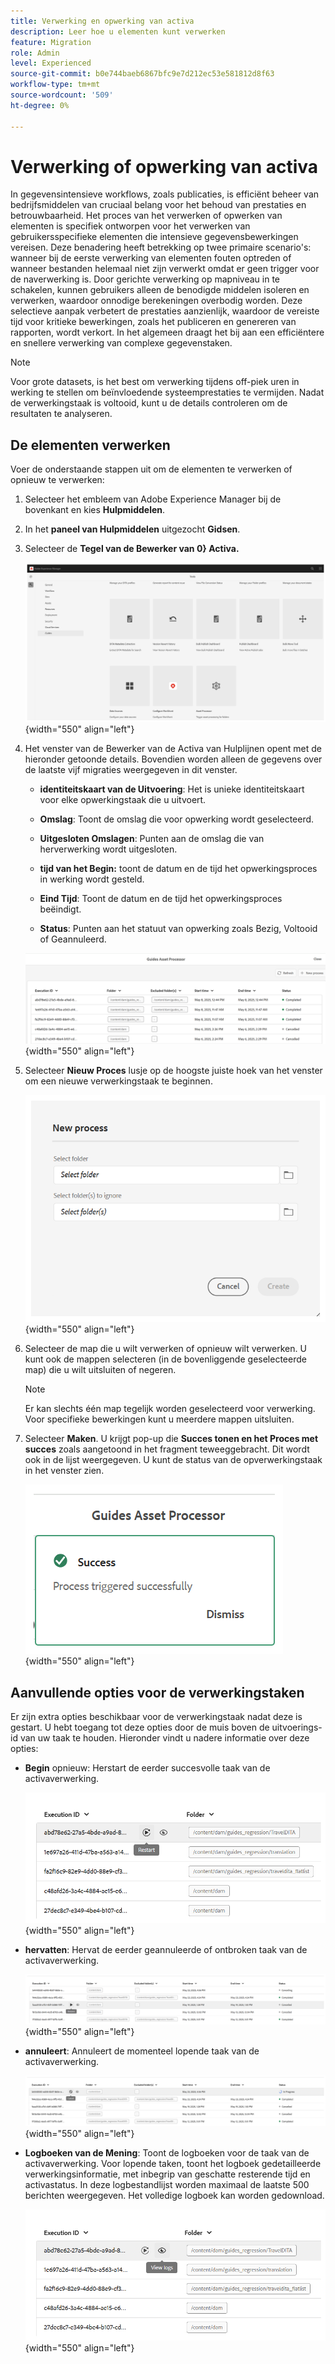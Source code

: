 ```yaml
---
title: Verwerking en opwerking van activa
description: Leer hoe u elementen kunt verwerken
feature: Migration
role: Admin
level: Experienced
source-git-commit: b0e744baeb6867bfc9e7d212ec53e581812d8f63
workflow-type: tm+mt
source-wordcount: '509'
ht-degree: 0%

---
```


# Verwerking of opwerking van activa

In gegevensintensieve workflows, zoals publicaties, is efficiënt beheer van bedrijfsmiddelen van cruciaal belang voor het behoud van prestaties en betrouwbaarheid. Het proces van het verwerken of opwerken van elementen is specifiek ontworpen voor het verwerken van gebruikersspecifieke elementen die intensieve gegevensbewerkingen vereisen. Deze benadering heeft betrekking op twee primaire scenario&#39;s: wanneer bij de eerste verwerking van elementen fouten optreden of wanneer bestanden helemaal niet zijn verwerkt omdat er geen trigger voor de naverwerking is. Door gerichte verwerking op mapniveau in te schakelen, kunnen gebruikers alleen de benodigde middelen isoleren en verwerken, waardoor onnodige berekeningen overbodig worden. Deze selectieve aanpak verbetert de prestaties aanzienlijk, waardoor de vereiste tijd voor kritieke bewerkingen, zoals het publiceren en genereren van rapporten, wordt verkort. In het algemeen draagt het bij aan een efficiëntere en snellere verwerking van complexe gegevenstaken.

>[!NOTE]
>
> Voor grote datasets, is het best om verwerking tijdens off-piek uren in werking te stellen om beïnvloedende systeemprestaties te vermijden. Nadat de verwerkingstaak is voltooid, kunt u de details controleren om de resultaten te analyseren.

## De elementen verwerken

Voer de onderstaande stappen uit om de elementen te verwerken of opnieuw te verwerken:

1. Selecteer het embleem van Adobe Experience Manager bij de bovenkant en kies **Hulpmiddelen**.
1. In het **paneel van Hulpmiddelen** uitgezocht **Gidsen**.
1. Selecteer de **Tegel van de Bewerker van 0&rbrace; Activa.**

   ![ stroom-activa-bewerker ](images/flow-asset-processor.png){width="550" align="left"}

1. Het venster van de Bewerker van de Activa van Hulplijnen opent met de hieronder getoonde details. Bovendien worden alleen de gegevens over de laatste vijf migraties weergegeven in dit venster.

   - **identiteitskaart van de Uitvoering**: Het is unieke identiteitskaart voor elke opwerkingstaak die u uitvoert.

   - **Omslag**: Toont de omslag die voor opwerking wordt geselecteerd.

   - **Uitgesloten Omslagen**: Punten aan de omslag die van herverwerking wordt uitgesloten.

   - **tijd van het Begin:** toont de datum en de tijd het opwerkingsproces in werking wordt gesteld.

   - **Eind Tijd**: Toont de datum en de tijd het opwerkingsproces beëindigt.

   - **Status**: Punten aan het statuut van opwerking zoals Bezig, Voltooid of Geannuleerd.

   ![ gidsen-activa-bewerker ](images/guides-asset-processor.png){width="550" align="left"}

1. Selecteer **Nieuw Proces** lusje op de hoogste juiste hoek van het venster om een nieuwe verwerkingstaak te beginnen.

   ![ nieuw-proces-activa-bewerker ](images/new-process-asset-processor.png){width="550" align="left"}

1. Selecteer de map die u wilt verwerken of opnieuw wilt verwerken. U kunt ook de mappen selecteren (in de bovenliggende geselecteerde map) die u wilt uitsluiten of negeren.

   >[!NOTE]
   >
   >Er kan slechts één map tegelijk worden geselecteerd voor verwerking. Voor specifieke bewerkingen kunt u meerdere mappen uitsluiten.

1. Selecteer **Maken**. U krijgt pop-up die **Succes tonen en het Proces met succes** zoals aangetoond in het fragment teweeggebracht. Dit wordt ook in de lijst weergegeven. U kunt de status van de opverwerkingstaak in het venster zien.

   ![ bericht-activa-bewerker ](images/message-asset-processor.png){width="550" align="left"}


## Aanvullende opties voor de verwerkingstaken

Er zijn extra opties beschikbaar voor de verwerkingstaak nadat deze is gestart. U hebt toegang tot deze opties door de muis boven de uitvoerings-id van uw taak te houden. Hieronder vindt u nadere informatie over deze opties:

- **Begin** opnieuw: Herstart de eerder succesvolle taak van de activaverwerking.

  ![ opnieuw beginnen-activa-bewerker ](images/restart-asset-processor.png){width="550" align="left"}

- **hervatten**: Hervat de eerder geannuleerde of ontbroken taak van de activaverwerking.

  ![ hervat-activa-bewerker ](images/resume-asset-processor.png){width="550" align="left"}

- **annuleert**: Annuleert de momenteel lopende taak van de activaverwerking.

  ![ annuleren-activa-bewerker ](images/cancel-asset-processor.png){width="550" align="left"}

- **Logboeken van de Mening**: Toont de logboeken voor de taak van de activaverwerking. Voor lopende taken, toont het logboek gedetailleerde verwerkingsinformatie, met inbegrip van geschatte resterende tijd en activastatus. In deze logbestandlijst worden maximaal de laatste 500 berichten weergegeven. Het volledige logboek kan worden gedownload.

  ![ logboeken-activa-bewerker ](images/logs-asset-processor.png){width="550" align="left"}




